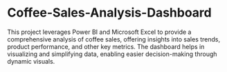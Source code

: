 # Coffee-Sales-Analysis-Dashboard
This project leverages Power BI and Microsoft Excel to provide a comprehensive analysis of coffee sales, offering insights into sales trends, product performance, and other key metrics. The dashboard helps in visualizing and simplifying data, enabling easier decision-making through dynamic visuals.
